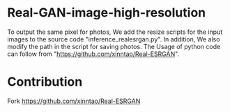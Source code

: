 # Real-GAN-image-high-resolution

To output the same pixel for photos, We add the resize scripts for the input images to the source code "inference_realesrgan.py". In addition, We also modify the path in the script for saving photos.
The Usage of python code can follow from "https://github.com/xinntao/Real-ESRGAN".

# Contribution
Fork https://github.com/xinntao/Real-ESRGAN
